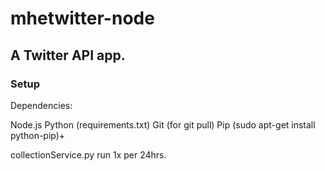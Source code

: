 # mhetwitter-node

## A Twitter API app.

### Setup
Dependencies:

Node.js
Python (requirements.txt)
Git (for git pull)
Pip (sudo apt-get install python-pip)+

collectionService.py run 1x per 24hrs.


